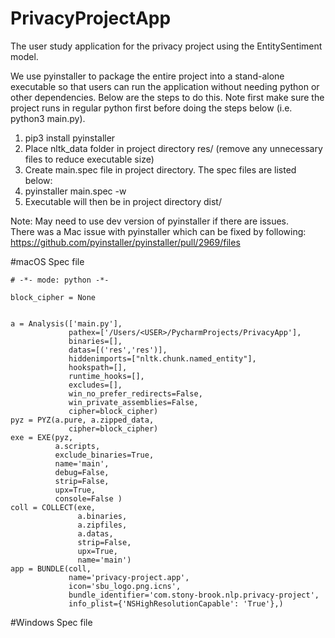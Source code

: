 # PrivacyProjectApp
The user study application for the privacy project using the EntitySentiment model.

We use pyinstaller to package the entire project into a stand-alone executable so that users can run the application without needing python or other dependencies. Below are the steps to do this. Note first make sure the project runs in regular python first before doing the steps below (i.e. python3 main.py).

1. pip3 install pyinstaller
2. Place nltk_data folder in project directory res/ (remove any unnecessary files to reduce executable size)
3. Create main.spec file in project directory. The spec files are listed below:
4. pyinstaller main.spec -w
5. Executable will then be in project directory dist/

Note: 
May need to use dev version of pyinstaller if there are issues.\
There was a Mac issue with pyinstaller which can be fixed by following: https://github.com/pyinstaller/pyinstaller/pull/2969/files




#macOS Spec file
~~~~
# -*- mode: python -*-

block_cipher = None


a = Analysis(['main.py'],
             pathex=['/Users/<USER>/PycharmProjects/PrivacyApp'],
             binaries=[],
             datas=[('res','res')],
             hiddenimports=["nltk.chunk.named_entity"],
             hookspath=[],
             runtime_hooks=[],
             excludes=[],
             win_no_prefer_redirects=False,
             win_private_assemblies=False,
             cipher=block_cipher)
pyz = PYZ(a.pure, a.zipped_data,
             cipher=block_cipher)
exe = EXE(pyz,
          a.scripts,
          exclude_binaries=True,
          name='main',
          debug=False,
          strip=False,
          upx=True,
          console=False )
coll = COLLECT(exe,
               a.binaries,
               a.zipfiles,
               a.datas,
               strip=False,
               upx=True,
               name='main')
app = BUNDLE(coll,
             name='privacy-project.app',
             icon='sbu_logo.png.icns',
             bundle_identifier='com.stony-brook.nlp.privacy-project',
             info_plist={'NSHighResolutionCapable': 'True'},)
~~~~

#Windows Spec file
